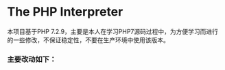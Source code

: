 The PHP Interpreter
===================

本项目基于PHP 7.2.9，主要是本人在学习PHP7源码过程中，为方便学习而进行的一些修改，不保证稳定性，不要在生产环境中使用该版本。

### 主要改动如下：